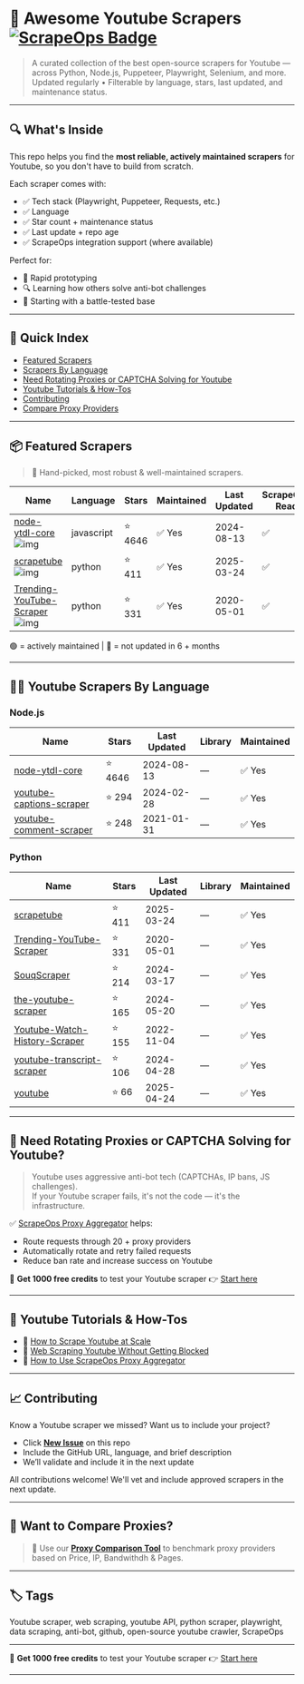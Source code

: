 # 🛒 Awesome Youtube Scrapers [![ScrapeOps Badge](https://img.shields.io/badge/powered_by-ScrapeOps-blue)](https://scrapeops.io)

> A curated collection of the best open-source scrapers for Youtube — across Python, Node.js, Puppeteer, Playwright, Selenium, and more.  
> Updated regularly • Filterable by language, stars, last updated, and maintenance status.

---

## 🔍 What's Inside
This repo helps you find the **most reliable, actively maintained scrapers** for Youtube, so you don't have to build from scratch.  

Each scraper comes with:

- ✅ Tech stack (Playwright, Puppeteer, Requests, etc.)
- ✅ Language
- ✅ Star count + maintenance status
- ✅ Last update + repo age
- ✅ ScrapeOps integration support (where available)

Perfect for:  
- 🧪 Rapid prototyping  
- 🔍 Learning how others solve anti-bot challenges  
- 🚀 Starting with a battle-tested base

---

## 📑 Quick Index
- [Featured Scrapers](#featured-youtube-scrapers)
- [Scrapers By Language](#youtube-scrapers-by-language)
- [Need Rotating Proxies or CAPTCHA Solving for Youtube](#rotating-proxies-or-captcha-solving-for-youtube)
- [Youtube Tutorials & How-Tos](#youtube-tutorials)
- [Contributing](#contributing)
- [Compare Proxy Providers](#compare-proxies)

---

## 📦 Featured Scrapers <a id="featured-youtube-scrapers"></a>
> 🏅 Hand-picked, most robust & well-maintained scrapers.

| Name | Language | Stars | Maintained | Last Updated | ScrapeOps-Ready |
|------|----------|-------|------------|--------------|-----------------|
| [node-ytdl-core](https://github.com/fent/node-ytdl-core) ![img](https://github.com/fent.png?size=20) | javascript | ⭐ 4646 | ✅ Yes | 2024-08-13 | ✅ |
| [scrapetube](https://github.com/dermasmid/scrapetube) ![img](https://github.com/dermasmid.png?size=20) | python | ⭐ 411 | ✅ Yes | 2025-03-24 | ✅ |
| [Trending-YouTube-Scraper](https://github.com/mitchelljy/Trending-YouTube-Scraper) ![img](https://github.com/mitchelljy.png?size=20) | python | ⭐ 331 | ✅ Yes | 2020-05-01 | ✅ |

🟢 = actively maintained \| 🔴 = not updated in 6 + months

---

## 🧑‍💻 Youtube Scrapers By Language <a id="youtube-scrapers-by-language"></a>

### Node.js
| Name | Stars | Last Updated | Library | Maintained |
|------|-------|--------------|---------|------------|
| [node-ytdl-core](https://github.com/fent/node-ytdl-core) | ⭐ 4646 | 2024-08-13 | — | ✅ Yes |
| [youtube-captions-scraper](https://github.com/algolia/youtube-captions-scraper) | ⭐ 294 | 2024-02-28 | — | ✅ Yes |
| [youtube-comment-scraper](https://github.com/philbot9/youtube-comment-scraper) | ⭐ 248 | 2021-01-31 | — | ✅ Yes |


### Python
| Name | Stars | Last Updated | Library | Maintained |
|------|-------|--------------|---------|------------|
| [scrapetube](https://github.com/dermasmid/scrapetube) | ⭐ 411 | 2025-03-24 | — | ✅ Yes |
| [Trending-YouTube-Scraper](https://github.com/mitchelljy/Trending-YouTube-Scraper) | ⭐ 331 | 2020-05-01 | — | ✅ Yes |
| [SouqScraper](https://github.com/enghamzasalem/SouqScraper) | ⭐ 214 | 2024-03-17 | — | ✅ Yes |
| [the-youtube-scraper](https://github.com/hridaydutta123/the-youtube-scraper) | ⭐ 165 | 2024-05-20 | — | ✅ Yes |
| [Youtube-Watch-History-Scraper](https://github.com/zvodd/Youtube-Watch-History-Scraper) | ⭐ 155 | 2022-11-04 | — | ✅ Yes |
| [youtube-transcript-scraper](https://github.com/bernorieder/youtube-transcript-scraper) | ⭐ 106 | 2024-04-28 | — | ✅ Yes |
| [youtube](https://github.com/openzim/youtube) | ⭐ 66 | 2025-04-24 | — | ✅ Yes |

---

## 🔐 Need Rotating Proxies or CAPTCHA Solving for Youtube?<a id="rotating-proxies-or-captcha-solving-for-youtube"></a>

> Youtube uses aggressive anti-bot tech (CAPTCHAs, IP bans, JS challenges).  
> If your Youtube scraper fails, it's not the code — it's the infrastructure.

✅ [ScrapeOps Proxy Aggregator](https://scrapeops.io/proxy-aggregator/) helps:  
- Route requests through 20 + proxy providers  
- Automatically rotate and retry failed requests  
- Reduce ban rate and increase success on Youtube

🎁 **Get 1000 free credits** to test your Youtube scraper 👉 [Start here](https://scrapeops.io)

---

## 🧠 Youtube Tutorials & How-Tos<a id="youtube-tutorials"></a>
- 📘 [How to Scrape Youtube at Scale](https://scrapeops.io/web-scraping-playbook/how-to-scrape-youtube/)
- 🔐 [Web Scraping Youtube Without Getting Blocked](https://scrapeops.io/web-scraping-playbook/web-scraping-without-getting-blocked/)
- 🧪 [How to Use ScrapeOps Proxy Aggregator](https://scrapeops.io/docs/web-scraping-proxy-api-aggregator/quickstart/)

---

## 📈 Contributing<a id="contributing"></a>

Know a Youtube scraper we missed? Want us to include your project?

- Click **[New Issue](../../issues/new)** on this repo
- Include the GitHub URL, language, and brief description
- We’ll validate and include it in the next update

All contributions welcome! We'll vet and include approved scrapers in the next update.

---

## 📣 Want to Compare Proxies?<a id="compare-proxies"></a>

> 📰 Use our [**Proxy Comparison Tool**](https://scrapeops.io/proxy-providers/comparison/) to benchmark proxy providers based on Price, IP, Bandwithdh & Pages.

---

## 🏷 Tags
Youtube scraper, web scraping, youtube API, python scraper, playwright, data scraping, anti-bot, github, open-source youtube crawler, ScrapeOps


---

🎁 **Get 1000 free credits** to test your Youtube scraper 👉 [Start here](https://scrapeops.io)

---